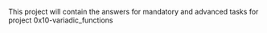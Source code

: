 This project will contain the answers for mandatory and advanced tasks for project 0x10-variadic_functions
